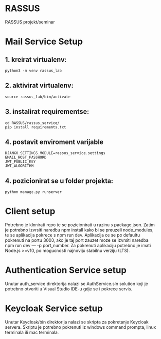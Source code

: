 # RASSUS
RASSUS projekt/seminar

# Mail Service Setup 

## 1. kreirat virtualenv:
    python3 -m venv rassus_lab
	
## 2. aktivirat virtualenv:
    source rassus_lab/bin/activate
	
## 3. instalirat requirementse:
    cd RASSUS/rassus_service/
    pip install requirements.txt

## 4. postavit enviroment varijable
    DJANGO_SETTINGS_MODULE=rassus_service.settings
    EMAIL_HOST_PASSWORD
    JWT_PUBLIC_KEY
    JWT_ALGORITHM

## 4. pozicionirat se u folder projekta:
    python manage.py runserver

# Client setup

Potrebno je klonirati repo te se pozicionirati u razinu s package.json.
Zatim je potrebno izvrsiti naredbu npm install kako bi se preuzeli node_modules, 
te se aplikacija pokrece s npm run dev. Aplikacija ce se po defaultu pokrenuti na portu 3000,
ako je taj port zauzet moze se izvrsiti naredba npm run dev — -p port_number. 
Za pokrenuti aplikaciju potrebno je imati Node.js >=v10, po mogucnosti najnoviju stabilnu verziju (LTS). 

# Authentication Service setup

Unutar auth_service direktorija nalazi se AuthService.sln solution koji je potrebno otvoriti u Visual Studio IDE-u
gdje se i pokrece servis.

# Keycloak Service setup

Unutar Keycloak/bin direktorija nalazi se skripta za pokretanje Keycloak servera. Skriptu je potrebno pokrenuti iz windows command prompta,
linux terminala ili mac terminala.